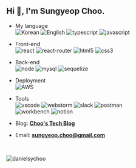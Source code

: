 <h2 align="left">Hi 👋, I'm Sungyeop Choo.</h1>

- My language <br>
![Korean](https://img.shields.io/badge/Korean-red)
![English](https://img.shields.io/badge/English-blue)
![typescript](https://img.shields.io/badge/TypeScript-black?logo=typescript)
![javascript](https://img.shields.io/badge/JavaScript-black?logo=javascript)

- Front-end <br>
![react](https://img.shields.io/badge/React-black?logo=react)
![react-router](https://img.shields.io/badge/React_router-black?logo=react-router)
![html5](https://img.shields.io/badge/HTML5-black?logo=html5)
![css3](https://img.shields.io/badge/CSS3-black?logo=css3)

- Back-end <br>
![node](https://img.shields.io/badge/Node.js-black?logo=node.js)
![mysql](https://img.shields.io/badge/MySQL-black?logo=mysql)
![sequelize](https://img.shields.io/badge/Sequelize-black)

- Deployment <br>
![AWS](https://img.shields.io/badge/AWS-black?logo=Amazon-AWS)

- Tools <br>
![vscode](https://img.shields.io/badge/VScode-black?logo=visual-studio-code)
![webstorm](https://img.shields.io/badge/WebStorm-black?logo=webstorm)
![slack](https://img.shields.io/badge/Slack-black?logo=slack)
![postman](https://img.shields.io/badge/Postman-black?logo=postman) <br>
![workbench](https://img.shields.io/badge/MySQL_Workbench-black)
![notion](https://img.shields.io/badge/Notion-black?logo=notion)

- Blog: **[Choo's Tech Blog](https://chooworld.com/)**

- Email: **[sungyeop.choo@gmail.com](mailto:sungyeop.choo@gmail.com)**

<br>

<p><img align="left" src="https://github-readme-streak-stats.herokuapp.com/?user=danielsychoo&" alt="danielsychoo" /></p>
